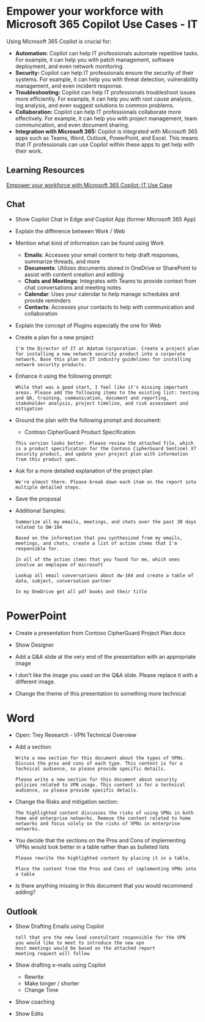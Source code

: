 # Empower your workforce with Microsoft 365 Copilot Use Cases - IT

Using Microsoft 365 Copilot is crucial for:

- **Automation:** Copilot can help IT professionals automate repetitive tasks. For example, it can help you with patch management, software deployment, and even network monitoring.
- **Security:** Copilot can help IT professionals ensure the security of their systems. For example, it can help you with threat detection, vulnerability management, and even incident response.
- **Troubleshooting:** Copilot can help IT professionals troubleshoot issues more efficiently. For example, it can help you with root cause analysis, log analysis, and even suggest solutions to common problems.
- **Collaboration:** Copilot can help IT professionals collaborate more effectively. For example, it can help you with project management, team communication, and even document sharing.
- **Integration with Microsoft 365:** Copilot is integrated with Microsoft 365 apps such as Teams, Word, Outlook, PowerPoint, and Excel. This means that IT professionals can use Copilot within these apps to get help with their work.

## Learning Resources

[Empower your workforce with Microsoft 365 Copilot: IT Use Case](https://learn.microsoft.com/en-us/training/modules/enhance-prompting-copilot-it//)

## Chat

- Show Copilot Chat in Edge and Copilot App (former Microsoft 365 App)

- Explain the difference between Work / Web

- Mention what kind of information can be found using Work

  - **Emails**: Accesses your email content to help draft responses, summarize threads, and more
  - **Documents**: Utilizes documents stored in OneDrive or SharePoint to assist with content creation and editing
  - **Chats and Meetings**: Integrates with Teams to provide context from chat conversations and meeting notes
  - **Calendar**: Uses your calendar to help manage schedules and provide reminders
  - **Contacts**: Accesses your contacts to help with communication and collaboration

- Explain the concept of Plugins especially the one for Web

- Create a plan for a new project

  ```prompt
  I'm the Director of IT at Adatum Corporation. Create a project plan for installing a new network security product into a corporate network. Base this plan on IT industry guidelines for installing network security products.
  ```

- Enhance it using the following prompt:

  ```prompt
  While that was a good start, I feel like it's missing important areas. Please add the following items to the existing list: testing and QA, training, communication, document and reporting, stakeholder analysis, project timeline, and risk assessment and mitigation
  ```

- Ground the plan with the following prompt and document:

  - Contoso CipherGuard Product Specification

  ```prompt
  This version looks better. Please review the attached file, which is a product specification for the Contoso CipherGuard Sentinel X7 security product, and update your project plan with information from this product spec.
  ```

- Ask for a more detailed explanation of the project plan

  ```prompt
  We're almost there. Please break down each item on the report into multiple detailed steps.
  ```

- Save the proposal

- Additional Samples:

  ```prompt
  Summarize all my emails, meetings, and chats over the past 30 days related to DW-104
  ```

  ```
  Based on the information that you synthesized from my emails, meetings, and chats, create a list of action items that I'm responsible for.
  ```

  ```prompt
  In all of the action items that you found for me, which ones involve an employee of microsoft
  ```

  ```
  Lookup all email conversations about dw-104 and create a table of data, subject, conversation partner
  ```

  ```
  In my OneDrive get all pdf books and their title
  ```

# PowerPoint

- Create a presentation from Contoso CipherGuard Project Plan.docx

- Show Designer

- Add a Q&A slide at the very end of the presentation with an appropriate image

- I don't like the image you used on the Q&A slide. Please replace it with a different image.

- Change the theme of this presentation to something more technical

# Word

- Open: Trey Research - VPN Technical Overview

- Add a section:

  ```prompt
  Write a new section for this document about the types of VPNs. Discuss the pros and cons of each type. This content is for a technical audience, so please provide specific details.
  ```

  ```prompt
  Please write a new section for this document about security policies related to VPN usage. This content is for a technical audience, so please provide specific details.
  ```

- Change the Risks and mitigation section:

  ```prompt
  The highlighted content discusses the risks of using VPNs in both home and enterprise networks. Remove the content related to home networks and focus solely on the risks of VPNs in enterprise networks.
  ```

- You decide that the sections on the Pros and Cons of implementing VPNs would look better in a table rather than as bulleted lists

  ```prompt
  Please rewrite the highlighted content by placing it in a table.

  Place the content from the Pros and Cons of implementing VPNs into a table
  ```

- Is there anything missing in this document that you would recommend adding?

## Outlook

- Show Drafting Emails using Copilot

  ```prompt
  tell that are the new lead constultant responsible for the VPN
  you would like to meet to introduce the new vpn
  most meetings would be based on the attached report
  meeting request will follow
  ```

- Show drafting e-mails using Copilot

  - Rewrite
  - Make longer / shorter
  - Change Tone

- Show coaching

- Show Edits
